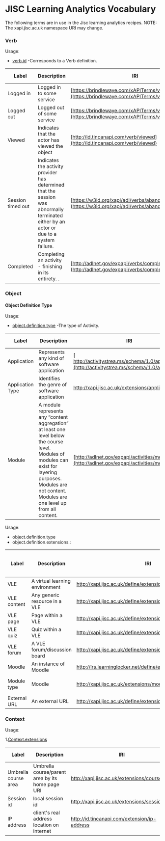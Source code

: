 # JISC Learning Analytics Vocabulary
The following terms are in use in the Jisc learning analytics recipes.
NOTE: The xapi.jisc.ac.uk namespace URI may change.

### Verb

Usage:

- [verb.id](https://github.com/adlnet/xAPI-Spec/blob/master/xAPI.md#verb) -Corresponds to a Verb definition.

| Label  	   | Description | IRI  | Recipe Example 
| -------------| ----------- |------|----|
|  Logged in  | Logged in to some service  | [https://brindlewaye.com/xAPITerms/verbs/loggedin](https://brindlewaye.com/xAPITerms/verbs/loggedin)|[Logged in](recipes/login.md#verb) |
|  Logged out | Logged out of some service  | [https://brindlewaye.com/xAPITerms/verbs/loggedout](https://brindlewaye.com/xAPITerms/verbs/loggedout")|[Logged out](recipes/logout.md#verb) |
|  Viewed     | Indicates that the actor has viewed the object  |	[http://id.tincanapi.com/verb/viewed](http://id.tincanapi.com/verb/viewed) | [Object Viewed](recipes/Module-View.md#verb) |
|  Session timed out | Indicates the activity provider has determined that the session was abnormally terminated either by an actor or due to a system failure.  |	[https://w3id.org/xapi/adl/verbs/abandoned] (https://w3id.org/xapi/adl/verbs/abandoned) | [Object Viewed](recipes/Module-View.md#verb) |
|  Completed |  Completing an activity - finishing in its entirety. .   |	[http://adlnet.gov/expapi/verbs/completed] (http://adlnet.gov/expapi/verbs/completed) | [Assignment submitted](vle/blackboard/assignment_submitted.json) |


### Object

#### Object Definition Type
Usage:

- [object.definition.type](https://github.com/adlnet/xAPI-Spec/blob/master/xAPI.md#activity-definition) -The type of Activity.

| Label  		| Description   | IRI    | Recipe example
| ------------- | ------------- |--------|----------------|
| Application   | Represents any kind of software application   | [ http://activitystrea.ms/schema/1.0/application](http://activitystrea.ms/schema/1.0/application)  	|[Logged in](recipes/login.md#complete_example) |
| Application Type |  Identifies the genre of software application  | http://xapi.jisc.ac.uk/extensions/applicationType | [Logged in](recipes/login.md#object)|
| Module        | A module represents any “content aggregation” at least one level below the course level. Modules of modules can exist for layering purposes. Modules are not content. Modules are one level up from all content.          | [http://adlnet.gov/expapi/activities/module](http://adlnet.gov/expapi/activities/module) | [Module-View](recipes/Module-View.md#object) |


Usage:

- object.definition.type
- object.definition.extensions.<extension>: 

| Label  		| Description                    | IRI    | Recipe Example  | Moodle User Interface Example | Blackboard User Interface Example
| ------------- | -------------------------------|--------|---------------------|----------------|-------------------|
| VLE        	| A virtual learning environment | http://xapi.jisc.ac.uk/define/extensions/vle       |     | |
| VLE content   |   Any generic resource in a VLE   | http://xapi.jisc.ac.uk/define/extensions/vle/content | | |
| VLE page  	| Page within a VLE              | http://xapi.jisc.ac.uk/define/extensions/vle/page  | [Object View](recipes/Module-View.md#object) |[A page](http://moodle.data.alpha.jisc.ac.uk/mod/page/view.php?id=9)| |
| VLE quiz  	| Quiz within a VLE              | http://xapi.jisc.ac.uk/define/extensions/vle/quiz  | [Object View](recipes/Module-View.md#object) |[A quiz](http://moodle.data.alpha.jisc.ac.uk/mod/quiz/view.php?id=13)| |
| VLE forum  	| A VLE forum/discussion board   | http://xapi.jisc.ac.uk/define/extensions/vle/forum |                                              |[A forum](http://moodle.data.alpha.jisc.ac.uk/mod/forum/view.php?id=12)| [Discussion board](https://jisc.blackboard.com/webapps/discussionboard/do/forum?action=list_threads&course_id=_144_1&forum_id=81&nav=discussion_board&conf_id=_164_1&content_id=_218_1&mode=view)  |
| Moodle  		| An instance of Moodle          | http://lrs.learninglocker.net/define/extensions/moodle_course  | [Logged in](recipes/login.md#verb)|
| Module type   | Moodle                         | http://xapi.jisc.ac.uk/extensions/moduleType | [Module-View - Object](recipes/Module-View.md#object)|
| External URL  | An external URL                | http://xapi.jisc.ac.uk/define/extensions/externalURL | | | 


### Context

Usage:

1.[Context.extensions](https://github.com/adlnet/xAPI-Spec/blob/master/xAPI.md#416-context)


| Label  		| Description   | IRI    | Recipe example
| ------------- | ------------- |------------------------------------------------------|----|
| Umbrella course area |  Umbrella course/parent area by its home page URI         | http://xapi.jisc.ac.uk/extensions/courseArea | |
| Session id |  local session id       | http://xapi.jisc.ac.uk/extensions/sessionId | |
| IP address|  client's real address location on internet     | http://id.tincanapi.com/extension/ip-address | |

